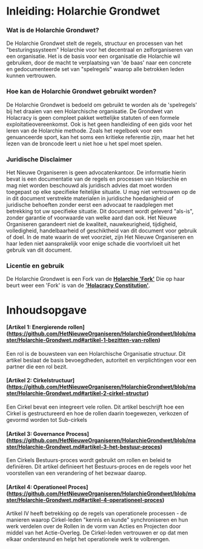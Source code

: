 # Inleiding: Holarchie Grondwet

### Wat is de Holarchie Grondwet?

De Holarchie Grondwet stelt de regels, structuur en processen van het "besturingssysteem" Holarchie voor het decentraal en zelforganiseren van een organisatie. Het is de basis voor een organisatie die Holarchie wil gebruiken, door de macht te verplaatsing van 'de baas' naar een concrete en gedocumenteerde set van "spelregels" waarop alle betrokken leden kunnen vertrouwen.

### Hoe kan de Holarchie Grondwet gebruikt worden?

De Holarchie Grondwet is bedoeld om gebruikt te worden als de 'spelregels' bij het draaien van een Holarchische organisatie. 
De Grondwet van Holacracy is geen compleet pakket wettelijke statuten of een formele exploitatieovereenkomst. Ook is het geen handleiding of een gids voor het leren van de Holarchie methode. Zoals het regelboek voor een genuanceerde sport, kan het soms een kritieke referentie zijn, maar het het lezen van de broncode leert u niet hoe u het spel moet spelen. 

### Juridische Disclaimer

Het Nieuwe Organiseren is geen advocatenkantoor. De informatie hierin bevat is een documentatie van de regels en processen van Holarchie en mag niet worden beschouwd als juridisch advies dat moet worden toegepast op elke specifieke feitelijke situatie. U mag niet vertrouwen op de in dit document verstrekte materialen in juridische hoedanigheid of juridische behoeften zonder eerst een advocaat te raadplegen met betrekking tot uw specifieke situatie. Dit document wordt geleverd "als-is", zonder garantie of voorwaarde van welke aard dan ook. Het Nieuwe Organiseren garandeert niet de kwaliteit, nauwkeurigheid, tijdigheid, volledigheid, handelbaarheid of geschiktheid van dit document voor gebruik of doel. In de mate waarin de wet voorziet, zijn Het Nieuwe Organiseren en haar leden niet aansprakelijk voor enige schade die voortvloeit uit het gebruik van dit document.

### Licentie en gebruik

De Holarchie Grondwet is een Fork van de **[Holarchie 'Fork'](https://github.com/HetNieuweOrganiseren/HolarchieBroncode)** Die op haar beurt weer een 'Fork' is van de **['Holacracy Constitution'](http://holacracy.org/constitution)**.

# Inhoudsopgave

#### [Artikel 1: Energierende rollen] (https://github.com/HetNieuweOrganiseren/HolarchieGrondwet/blob/master/Holarchie-Grondwet.md#artikel-1-bezitten-van-rollen)
Een rol is de bouwsteen van een Holarchische Organisatie structuur. Dit artikel beslaat de basis bevoegdheden, autoriteit en verplichtingen voor een partner die een rol bezit.

#### [Artikel 2: Cirkelstructuur] (https://github.com/HetNieuweOrganiseren/HolarchieGrondwet/blob/master/Holarchie-Grondwet.md#artikel-2-cirkel-structur)

Een Cirkel bevat een integreert vele rollen. Dit artikel beschrijft hoe een Cirkel is gestructureerd en hoe de rollen daarin toegewezen, verkozen of gevormd worden tot Sub-cirkels

#### [Artikel 3: Governance Process] (https://github.com/HetNieuweOrganiseren/HolarchieGrondwet/blob/master/Holarchie-Grondwet.md#artikel-3-het-bestuur-proces)

Een Cirkels Bestuurs-proces wordt gebruikt om rollen en beleid te definiëren. Dit artikel definieert het Bestuurs-proces en de regels voor het voorstellen van een verandering of het bezwaar daarop.

#### [Artikel 4: Operationeel Proces] (https://github.com/HetNieuweOrganiseren/HolarchieGrondwet/blob/master/Holarchie-Grondwet.md#artikel-4-operationeel-proces)

Artikel IV heeft betrekking op de regels van operationele processen - de manieren waarop Cirkel-leden "kennis en kunde" synchroniseren en hun werk verdelen over de Rollen in de vorm van Acties en Projecten door middel van het Actie-Overleg. De Cirkel-leden vertrouwen er op dat men elkaar ondersteund en helpt het operationele werk te volbrengen.
